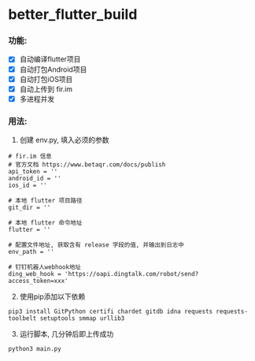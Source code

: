 # better_flutter_build

### 功能: 
- [x] 自动编译flutter项目
- [x] 自动打包Android项目
- [x] 自动打包iOS项目
- [x] 自动上传到 fir.im
- [x] 多进程并发

### 用法: 
 1. 创建 env.py, 填入必须的参数
```python3
# fir.im 信息
# 官方文档 https://www.betaqr.com/docs/publish
api_token = ''
android_id = ''
ios_id = ''

# 本地 flutter 项目路径
git_dir = ''

# 本地 flutter 命令地址
flutter = ''

# 配置文件地址, 获取含有 release 字段的值, 并输出到日志中
env_path = ''

# 钉钉机器人webhook地址
ding_web_hook = 'https://oapi.dingtalk.com/robot/send?access_token=xxx'
```

 2. 使用pip添加以下依赖
```terminal
pip3 install GitPython certifi chardet gitdb idna requests requests-toolbelt setuptools smmap urllib3
```
    
 3. 运行脚本, 几分钟后即上传成功
```terminal
python3 main.py
```